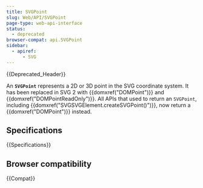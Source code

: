 ```yaml
---
title: SVGPoint
slug: Web/API/SVGPoint
page-type: web-api-interface
status:
  - deprecated
browser-compat: api.SVGPoint
sidebar:
  - apiref:
      - SVG
---
```


{{Deprecated_Header}}

An **`SVGPoint`** represents a 2D or 3D point in the SVG coordinate system. It has been replaced in SVG 2 with {{domxref("DOMPoint")}} and {{domxref("DOMPointReadOnly")}}. All APIs that used to return an `SVGPoint`, including {{domxref("SVGSVGElement.createSVGPoint()")}}, now return a {{domxref("DOMPoint")}} instead.

## Specifications

{{Specifications}}

## Browser compatibility

{{Compat}}
